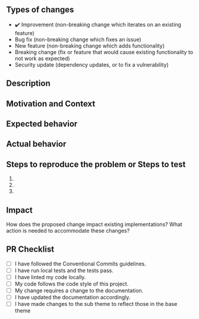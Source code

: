 <!-- Delete any parts of this template not applicable to your Pull Request. -->

## Types of changes
<!--- Put `:heavy_check_mark:` next to all the types of changes that apply: -->
- :heavy_check_mark: Improvement (non-breaking change which iterates on an existing feature)
- Bug fix (non-breaking change which fixes an issue)
- New feature (non-breaking change which adds functionality)
- Breaking change (fix or feature that would cause existing functionality to not work as expected)
- Security update (dependency updates, or to fix a vulnerability)

## Description
<!--- Describe your changes in detail -->

## Motivation and Context
<!--- Why is this change required? What problem does it solve? -->
<!--- If it fixes an open issue, please link to the issue here. -->

## Expected behavior
<!--- Describe what should happen. -->

## Actual behavior
<!--- Describe what actually happens. -->

## Steps to reproduce the problem or Steps to test

  1.
  1.
  1.
  
  
## Impact
How does the proposed change impact existing implementations? What action is needed to accommodate these changes?

## PR Checklist
<!--- Put an `x` in all the boxes that apply. -->
- [ ] I have followed the Conventional Commits guidelines.
- [ ] I have run local tests and the tests pass.
- [ ] I have linted my code locally.
- [ ] My code follows the code style of this project.
- [ ] My change requires a change to the documentation.
- [ ] I have updated the documentation accordingly.
- [ ] I have made changes to the sub theme to reflect those in the base theme

